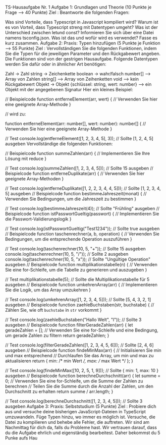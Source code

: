 TS-Hausaufgabe Nr. 1
Aufgabe 1: Grundlagen und Theorie (10 Punkte je Frage --> 40 Punkte)
Ziel : Beantworte die folgenden Fragen:

Was sind Vorteile, dass Typescript in Javascript kompiliert wird?
Warum ist es von Vorteil, dass Typescript streng mit Datentypen umgeht?
Was ist der Unterschied zwischen letund const?
Informieren Sie sich über eine Datei namens tsconfig.json. Was ist das und wofür wird es verwendet? Fasse es kurz zusammen.
Aufgabe 2: Praxis: Typen hinzufügen (5 Punkte je Funktion --> 55 Punkte)
Ziel : Vervollständigen Sie die folgenden Funktionen, indem Sie die Typen für die jeweiligen Parameter und den Rückgabewert angeben. Die Funktionen sind von der gestrigen Hausaufgabe. Folgende Datentypen werden Sie dafür oder in ähnlicher Art benötigen:

Zahl -> Zahl
string -> Zeichenkette
boolean -> wahr/falsch
number[] --> Array von Zahlen
string[] --> Array von Zeihenketten
void --> kein Rückgabewert
Objekt -> Objekt
{schlüssel: string, wert: number} --> ein Objekt mit der angegebenen Signatur
Hier ein kleines Beispiel:

// Beispielcode
function entferneElement(arr, wert) {
  // Verwenden Sie hier eine geeignete Array-Methode
}

// wird zu:

function entferneElement(arr: number[], wert: number): number[] {
  // Verwenden Sie hier eine geeignete Array-Methode
}

// Test
console.log(entferneElement([1, 2, 3, 4, 5], 3)); // Sollte [1, 2, 4, 5] ausgeben
Vervollständige die folgenden Funktionen:

// Beispielcode
function summeZahlen(arr) {
  // Implementieren Sie Ihre Lösung mit reduce
}

// Test
console.log(summeZahlen([1, 2, 3, 4, 5])); // Sollte 15 ausgeben
// Beispielcode
function entferneDuplikate(arr) {
  // Verwenden Sie hier geeignete Array-Methoden
}

// Test
console.log(entferneDuplikate([1, 2, 2, 3, 4, 4, 5])); // Sollte [1, 2, 3, 4, 5] ausgeben
// Beispielcode
function bestimmeJahreszeit(monat) {
  // Verwenden Sie Bedingungen, um die Jahreszeit zu bestimmen
}

// Test
console.log(bestimmeJahreszeit(4)); // Sollte "Frühling" ausgeben
// Beispielcode
function istPasswortGueltig(passwort) {
  // Implementieren Sie die Passwort-Validierungslogik
}

// Test
console.log(istPasswortGueltig("Test1234")); // Sollte true ausgeben
// Beispielcode
function taschenrechner(a, b, operation) {
  // Verwenden Sie Bedingungen, um die entsprechende Operation auszuführen
}

// Test
console.log(taschenrechner(10, 5, "+")); // Sollte 15 ausgeben
console.log(taschenrechner(10, 5, "/")); // Sollte 2 ausgeben
console.log(taschenrechner(10, 5, "x")); // Sollte "Ungültige Operation" ausgeben
// Beispielcode
function multiplikationstabelle(n) {
  // Verwenden Sie eine for-Schleife, um die Tabelle zu generieren und auszugeben
}

// Test
multiplikationstabelle(5); // Sollte die Multiplikationstabelle für 5 ausgeben
// Beispielcode
function umkehrenArray(arr) {
  // Implementieren Sie die Logik, um das Array umzukehren
}

// Test
console.log(umkehrenArray([1, 2, 3, 4, 5])); // Sollte [5, 4, 3, 2, 1] ausgeben
// Beispielcode
function zaehleBuchstaben(str, buchstabe) {
  // Zählen Sie, wie oft `buchstabe` in `str` vorkommt
}

// Test
console.log(zaehleBuchstaben("Hallo Welt", "l")); // Sollte 3 ausgeben
// Beispielcode
function filterGeradeZahlen(arr) {
  let geradeZahlen = [];
  // Verwenden Sie eine for-Schleife und eine Bedingung, um gerade Zahlen zu filtern
  return geradeZahlen;
}

// Test
console.log(filterGeradeZahlen([1, 2, 3, 4, 5, 6])); // Sollte [2, 4, 6] ausgeben
// Beispielcode
function findeMinMax(arr) {
  // Initialisieren Sie min und max entsprechend
  // Durchlaufen Sie das Array, um min und max zu aktualisieren
  return { min: /* min Wert */, max: /* max Wert */ };
}

// Test
console.log(findeMinMax([10, 2, 5, 1, 9])); // Sollte { min: 1, max: 10 } ausgeben
// Beispielcode
function berechneDurchschnitt(arr) {
  let summe = 0;
  // Verwenden Sie eine for-Schleife, um die Summe der Zahlen zu berechnen
  // Teilen Sie die Summe durch die Anzahl der Zahlen, um den Durchschnitt zu erhalten
  return summe / arr.length;
}

// Test
console.log(berechneDurchschnitt([1, 2, 3, 4, 5])); // Sollte 3 ausgeben
Aufgabe 3: Praxis: Selbststudium (5 Punkte)
Ziel : Probiere dich aus und versuche deine bisherigen JavaScript-Dateien in TypeScript umzuwandeln. Füge Typen hinzu, wo immer es möglich ist. Versuche, die Datei zu kompilieren und behebe alle Fehler, die auftreten. Wir sind am Nachmittag für dich da, falls du Probleme hast. Wir vertrauen darauf, dass du die Aufgabe ehrlich und eigenständig bearbeitest. Daher bekommst du 5 Punke aufs Hau